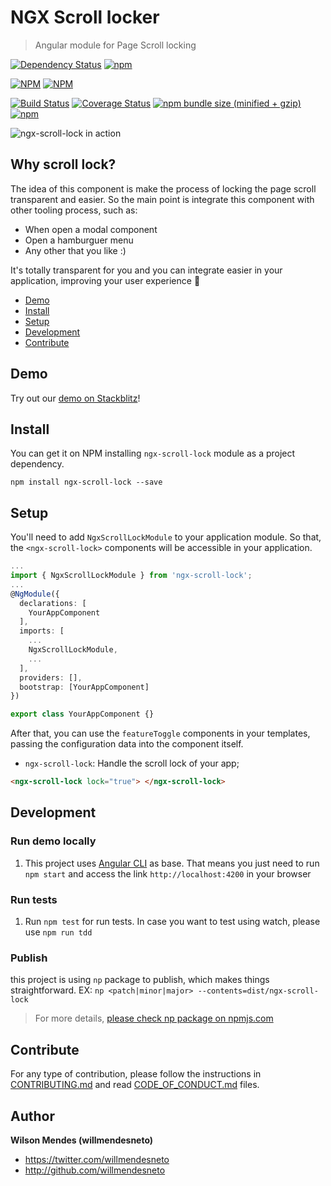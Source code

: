# NGX Scroll locker

> Angular module for Page Scroll locking

[![Dependency Status](https://david-dm.org/willmendesneto/ngx-scroll-lock.svg)](https://david-dm.org/willmendesneto/ngx-scroll-lock)
[![npm](https://img.shields.io/badge/stackblitz-online-orange.svg)](https://stackblitz.com/edit/ngx-scroll-lock-sample)

[![NPM](https://nodei.co/npm/ngx-scroll-lock.png?downloads=true&downloadRank=true&stars=true)](https://npmjs.org/ngx-scroll-lock)
[![NPM](https://nodei.co/npm-dl/ngx-scroll-lock.png?height=3&months=3)](https://npmjs.org/ngx-scroll-lock)

[![Build Status](https://circleci.com/gh/willmendesneto/ngx-scroll-lock.svg?style=shield)](https://circleci.com/gh/willmendesneto/ngx-scroll-lock)
[![Coverage Status](https://coveralls.io/repos/willmendesneto/ngx-scroll-lock/badge.svg?branch=master)](https://coveralls.io/r/willmendesneto/ngx-scroll-lock?branch=master)
[![npm bundle size (minified + gzip)](https://img.shields.io/bundlephobia/minzip/ngx-scroll-lock.svg)](https://bundlephobia.com/result?p=ngx-scroll-lock)
[![npm](https://img.shields.io/npm/l/express.svg?maxAge=2592000)](/LICENSE)

![ngx-scroll-lock in action](https://user-images.githubusercontent.com/1252570/50392356-e1be8780-07a1-11e9-879c-35bc1158e1d1.gif)

## Why scroll lock?

The idea of this component is make the process of locking the page scroll transparent and easier. So the main point is integrate this component with other tooling process, such as:

- When open a modal component
- Open a hamburguer menu
- Any other that you like :)

It's totally transparent for you and you can integrate easier in your application, improving your user experience 🎉

- [Demo](#demo)
- [Install](#install)
- [Setup](#setup)
- [Development](#development)
- [Contribute](#contribute)

## Demo

Try out our [demo on Stackblitz](https://ngx-scroll-lock-sample.stackblitz.io)!

## Install

You can get it on NPM installing `ngx-scroll-lock` module as a project dependency.

```shell
npm install ngx-scroll-lock --save
```

## Setup

You'll need to add `NgxScrollLockModule` to your application module. So that, the `<ngx-scroll-lock>` components will be accessible in your application.

```typescript
...
import { NgxScrollLockModule } from 'ngx-scroll-lock';
...
@NgModule({
  declarations: [
    YourAppComponent
  ],
  imports: [
    ...
    NgxScrollLockModule,
    ...
  ],
  providers: [],
  bootstrap: [YourAppComponent]
})

export class YourAppComponent {}

```

After that, you can use the `featureToggle` components in your templates, passing the configuration data into the component itself.

- `ngx-scroll-lock`: Handle the scroll lock of your app;

```html
<ngx-scroll-lock lock="true"> </ngx-scroll-lock>
```

## Development

### Run demo locally

1. This project uses [Angular CLI](https://cli.angular.io/) as base. That means you just need to run `npm start` and access the link `http://localhost:4200` in your browser

### Run tests

1. Run `npm test` for run tests. In case you want to test using watch, please use `npm run tdd`

### Publish

this project is using `np` package to publish, which makes things straightforward. EX: `np <patch|minor|major> --contents=dist/ngx-scroll-lock`

> For more details, [please check np package on npmjs.com](https://www.npmjs.com/package/np)

## Contribute

For any type of contribution, please follow the instructions in [CONTRIBUTING.md](https://github.com/willmendesneto/ngx-scroll-lock/blob/master/CONTRIBUTING.md) and read [CODE_OF_CONDUCT.md](https://github.com/willmendesneto/ngx-scroll-lock/blob/master/CODE_OF_CONDUCT.md) files.

## Author

**Wilson Mendes (willmendesneto)**

- <https://twitter.com/willmendesneto>
- <http://github.com/willmendesneto>
